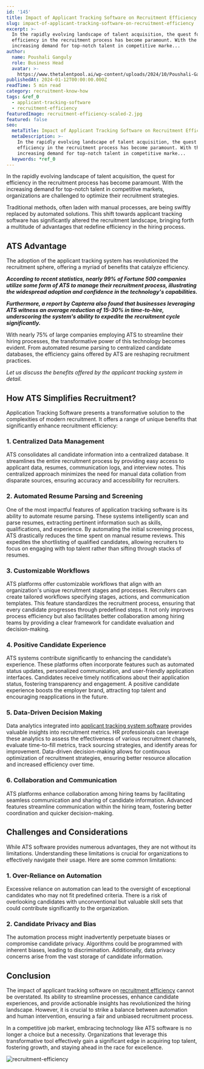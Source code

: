 ```yaml
---
id: '145'
title: Impact of Applicant Tracking Software on Recruitment Efficiency
slug: impact-of-applicant-tracking-software-on-recruitment-efficiency
excerpt: >-
  In the rapidly evolving landscape of talent acquisition, the quest for
  efficiency in the recruitment process has become paramount. With the
  increasing demand for top-notch talent in competitive marke...
author:
  name: Poushali Ganguly
  role: Business Head
  avatar: >-
    https://www.thetalentpool.ai/wp-content/uploads/2024/10/Poushali-Gangulyimage.webp
publishedAt: 2024-01-12T00:00:00.000Z
readTime: 5 min read
category: recruitment-know-how
tags: &ref_0
  - applicant-tracking-software
  - recruitment-efficiency
featuredImage: recruitment-efficiency-scaled-2.jpg
featured: false
seo:
  metaTitle: Impact of Applicant Tracking Software on Recruitment Efficiency
  metaDescription: >-
    In the rapidly evolving landscape of talent acquisition, the quest for
    efficiency in the recruitment process has become paramount. With the
    increasing demand for top-notch talent in competitive marke...
  keywords: *ref_0
---
```


In the rapidly evolving landscape of talent acquisition, the quest for efficiency in the recruitment process has become paramount. With the increasing demand for top-notch talent in competitive markets, organizations are challenged to optimize their recruitment strategies.

Traditional methods, often laden with manual processes, are being swiftly replaced by automated solutions. This shift towards applicant tracking software has significantly altered the recruitment landscape, bringing forth a multitude of advantages that redefine efficiency in the hiring process.

## **ATS Advantage**

The adoption of the applicant tracking system has revolutionized the recruitment sphere, offering a myriad of benefits that catalyze efficiency.

**_According to recent statistics, nearly 99% of Fortune 500 companies utilize some form of ATS to manage their recruitment process, illustrating the widespread adoption and confidence in the technology's capabilities._**

**_Furthermore, a report by Capterra also found that businesses leveraging ATS witness an average reduction of 15-30% in time-to-hire, underscoring the system's ability to expedite the recruitment cycle significantly._**

With nearly 75% of large companies employing ATS to streamline their hiring processes, the transformative power of this technology becomes evident. From automated resume parsing to centralized candidate databases, the efficiency gains offered by ATS are reshaping recruitment practices.

_Let us discuss the benefits offered by the applicant tracking system in detail._

## **How ATS Simplifies Recruitment?**

Application Tracking Software presents a transformative solution to the complexities of modern recruitment. It offers a range of unique benefits that significantly enhance recruitment efficiency:

### 1\. **Centralized Data Management**

ATS consolidates all candidate information into a centralized database. It streamlines the entire recruitment process by providing easy access to applicant data, resumes, communication logs, and interview notes. This centralized approach minimizes the need for manual data collation from disparate sources, ensuring accuracy and accessibility for recruiters.

### 2\. **Automated Resume Parsing and Screening**

One of the most impactful features of application tracking software is its ability to automate resume parsing. These systems intelligently scan and parse resumes, extracting pertinent information such as skills, qualifications, and experience. By automating the initial screening process, ATS drastically reduces the time spent on manual resume reviews. This expedites the shortlisting of qualified candidates, allowing recruiters to focus on engaging with top talent rather than sifting through stacks of resumes.

### 3\. **Customizable Workflows**

ATS platforms offer customizable workflows that align with an organization's unique recruitment stages and processes. Recruiters can create tailored workflows specifying stages, actions, and communication templates. This feature standardizes the recruitment process, ensuring that every candidate progresses through predefined steps. It not only improves process efficiency but also facilitates better collaboration among hiring teams by providing a clear framework for candidate evaluation and decision-making.

### 4\. **Positive Candidate Experience**

ATS systems contribute significantly to enhancing the candidate’s experience. These platforms often incorporate features such as automated status updates, personalized communication, and user-friendly application interfaces. Candidates receive timely notifications about their application status, fostering transparency and engagement. A positive candidate experience boosts the employer brand, attracting top talent and encouraging reapplications in the future.

### 5\. **Data-Driven Decision Making**

Data analytics integrated into [applicant tracking system software](https://www.thetalentpool.ai/applicant-tracking-software/) provides valuable insights into recruitment metrics. HR professionals can leverage these analytics to assess the effectiveness of various recruitment channels, evaluate time-to-fill metrics, track sourcing strategies, and identify areas for improvement. Data-driven decision-making allows for continuous optimization of recruitment strategies, ensuring better resource allocation and increased efficiency over time.

### 6\. **Collaboration and Communication**

ATS platforms enhance collaboration among hiring teams by facilitating seamless communication and sharing of candidate information. Advanced features streamline communication within the hiring team, fostering better coordination and quicker decision-making.

## **Challenges and Considerations**

While ATS software provides numerous advantages, they are not without its limitations. Understanding these limitations is crucial for organizations to effectively navigate their usage. Here are some common limitations:

### 1\. **Over-Reliance on Automation**

Excessive reliance on automation can lead to the oversight of exceptional candidates who may not fit predefined criteria. There is a risk of overlooking candidates with unconventional but valuable skill sets that could contribute significantly to the organization.

### 2\. **Candidate Privacy and Bias**

The automation process might inadvertently perpetuate biases or compromise candidate privacy. Algorithms could be programmed with inherent biases, leading to discrimination. Additionally, data privacy concerns arise from the vast storage of candidate information.

## **Conclusion**

The impact of applicant tracking software on [recruitment efficiency](https://www.thetalentpool.ai/blogs/3-key-recruitment-metrics-quantify-your-talent-acquisition-process/) cannot be overstated. Its ability to streamline processes, enhance candidate experiences, and provide actionable insights has revolutionized the hiring landscape. However, it is crucial to strike a balance between automation and human intervention, ensuring a fair and unbiased recruitment process.

In a competitive job market, embracing technology like ATS software is no longer a choice but a necessity. Organizations that leverage this transformative tool effectively gain a significant edge in acquiring top talent, fostering growth, and staying ahead in the race for excellence.

![recruitment-efficiency](images/recruitment-efficiency-1024x536.jpg)
